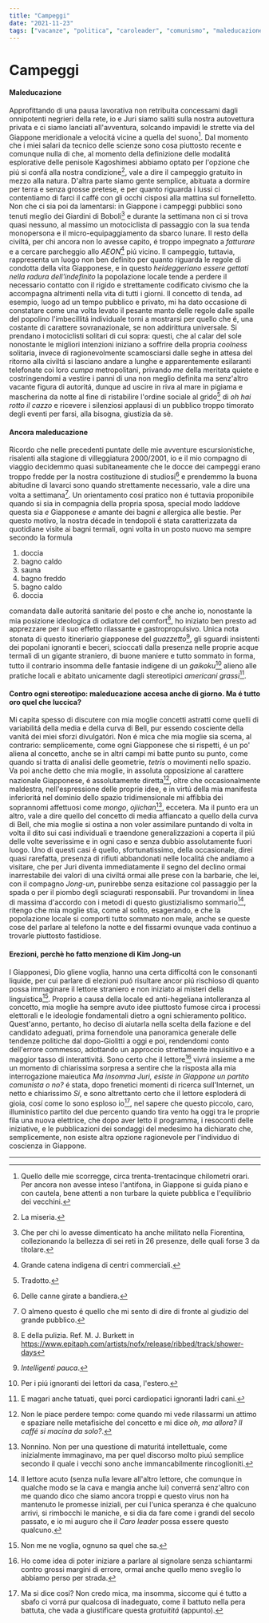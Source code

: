 ```yaml
---
title: "Campeggi"
date: "2021-11-23"
tags: ["vacanze", "politica", "caroleader", "comunismo", "maleducazione"]
---
```


# Campeggi

#### Maleducazione

Approfittando di una pausa lavorativa non retribuita concessami dagli onnipotenti negrieri della rete, io e Juri siamo saliti sulla nostra autovettura privata e ci siamo lanciati all'avventura, solcando impavidi le strette via del Giappone meridionale a velocit&aacute; vicine a quella del suono[^1].
Dal momento che i miei salari da tecnico delle scienze sono cosa piuttosto recente e comunque nulla di che, al momento della definizione delle modalit&aacute; esplorative delle penisole Kagoshimesi abbiamo optato per l&apos;opzione che pi&uacute; si conf&aacute; alla nostra condizione[^2], vale a dire il campeggio gratuito in mezzo alla natura. D&apos;altra parte siamo gente semplice, abituata a dormire per terra e senza grosse pretese, e per quanto riguarda i lussi ci contentiamo di farci il caff&eacute; con gli occhi cisposi alla mattina sul fornelletto. Non che ci sia poi da lamentarsi: in Giappone i campeggi pubblici sono tenuti meglio dei Giardini di Boboli[^3] e durante la settimana non ci si trova quasi nessuno, al massimo un motociclista di passaggio con la sua tenda monopersona e il micro-equipaggiamento da sbarco lunare. Il resto della civilt&aacute;, per chi ancora non lo avesse capito, &eacute; troppo impegnato a _fatturare_ e a cercare parcheggio allo _AEON_[^4] pi&uacute; vicino.
Il campeggio, tuttavia, rappresenta un luogo non ben definito per quanto riguarda le regole di condotta della vita Giapponese, e in questo *heideggeriano essere gettati nella radura dell&apos;indefinito* la popolazione locale tende a perdere il necessario contatto con il rigido e strettamente codificato civismo che la accompagna altrimenti nella vita di tutti i giorni. Il concetto di tenda, ad esempio, luogo ad un tempo pubblico e privato, mi ha dato occasione di constatare come una volta levato il pesante manto delle regole dalle spalle del popolino l&apos;imbecillit&aacute; individuale torni a mostrarsi per quello che &eacute;, una costante di carattere sovranazionale, se non addirittura universale. Si prendano i motociclisti solitari di cui sopra: questi, che al calar del sole nonostante le migliori intenzioni iniziano a soffrire della propria *coolness* solitaria, invece di ragionevolmente scamosciarsi dalle seghe in attesa del ritorno alla civilt&aacute; si lasciano andare a lunghe e apparentemente esilaranti telefonate coi loro _cumpa_ metropolitani, privando *me* della meritata quiete e costringendomi a vestire i panni di una non meglio definita ma senz&apos;altro vacante figura di autorit&aacute;, dunque ad uscire in riva al mare in pigiama e mascherina da notte al fine di ristabilire l&apos;ordine sociale al grido[^5] di _oh hai rotto il cazzo_ e ricevere i silenziosi applausi di un pubblico troppo timorato degli eventi per farsi, alla bisogna, giustizia da s&egrave;.

#### Ancora maleducazione

Ricordo che nelle precedenti puntate delle mie avventure escursionistiche, risalenti alla stagione di villeggiatura 2000/2001, io e il mio compagno di viaggio decidemmo quasi subitaneamente che le docce dei campeggi erano troppo fredde per la nostra costituzione di studiosi[^6] e prendemmo la buona abitudine di lavarci sono quando strettamente necessario, vale a dire una volta a settimana[^7]. Un orientamento cos&iacute; pratico non &eacute; tuttavia proponibile quando si sia in compagnia della propria sposa, special modo laddove questa sia *e* Giapponese *e* amante dei bagni *e* allergica alle bestie. Per questo motivo, la nostra d&eacute;cade in tendopoli &eacute; stata caratterizzata da quotidiane visite ai bagni termali, ogni volta in un posto nuovo ma sempre secondo la formula 

1. doccia 
2. bagno caldo
3. sauna
4. bagno freddo 
5. bagno caldo 
6. doccia 

comandata dalle autorit&aacute; sanitarie del posto e che anche io, nonostante la mia posizione ideologica di odiatore del comfort[^8], ho iniziato ben presto ad apprezzare per il suo effetto rilassante e gastropropulsivo.
Unica nota stonata di questo itineriario giapponese del *guazzetto*[^9], gli sguardi insistenti dei popolani ignoranti e beceri, scioccati dalla presenza nelle proprie acque termali di un gigante straniero, di buone maniere e tutto sommato in forma, tutto il contrario insomma delle fantasie indigene di un *gaikoku*[^10] alieno alle pratiche locali e abitato unicamente dagli stereotipici *americani grassi*[^11].

#### Contro ogni stereotipo: maleducazione accesa anche di giorno. Ma &eacute; tutto oro quel che luccica?

Mi capita spesso di discutere con mia moglie concetti astratti come quelli di variabilit&aacute; della media e della curva di Bell, pur essendo cosciente della vanit&aacute; dei miei sforzi divulgat&oacute;ri. Non &eacute; mica che mia moglie sia scema, al contrario: semplicemente, come ogni Giapponese che si rispetti, &eacute; un po&apos; aliena al concetto, anche se in altri campi mi batte punto su punto, come quando si tratta di analisi delle geometrie, *tetris* o movimenti nello spazio. Va poi anche detto che mia moglie, in assoluta opposizione al carattere nazionale Giapponese, &eacute; assolutamente diretta[^12], oltre che occasionalmente maldestra, nell&apos;espressione delle proprie idee, e in virt&uacute; della mia manifesta inferiorit&aacute; nel dominio dello spazio tridimensionale mi affibbia dei soprannomi affettuosi come *mongo*, *ojiichan*[^13], eccetera. Ma il punto era un altro, vale a dire quello del concetto di media affiancato a quello della curva di Bell, che mia moglie si ostina a non voler assimilare puntando di volta in volta il dito sui casi individuali e traendone generalizzazioni a coperta il pi&uacute; delle volte severissime e in ogni caso e senza dubbio assolutamente fuori luogo.
Uno di questi casi &eacute; quello, sfortunatissimo, della occasionale, direi quasi rarefatta, presenza di rifiuti abbandonati nelle localit&aacute; che andiamo a visitare, che per Juri diventa immediatamente il segno del declino ormai inarrestabile dei valori di una civilt&aacute; ormai alle prese con la barbarie, che lei, con il compagno *Jong-un*, punirebbe senza esitazione col passaggio per la spada o per il piombo degli sciagurati responsabili. Pur trovandomi in linea di massima d&apos;accordo con i metodi di questo giustizialismo sommario[^14], ritengo che mia moglie stia, come al solito, esagerando, e che la popolazione locale si comporti tutto sommato non male, anche se queste cose del parlare al telefono la notte e del fissarmi ovunque vada continuo a trovarle piuttosto fastidiose.

#### Erezioni, perch&egrave; ho fatto menzione di Kim Jong-un

I Giapponesi, Dio gliene voglia, hanno una certa difficolt&aacute; con le consonanti liquide, per cui parlare di elezioni pu&oacute; risultare ancor pi&uacute; rischioso di quanto possa immaginare il lettore straniero e non iniziato ai misteri della linguistica[^15].
Proprio a causa della locale ed anti-hegeliana intolleranza al concetto, mia moglie ha sempre avuto idee piuttosto fumose circa i processi elettorali e le ideologie fondamentali dietro a ogni schieramento politico. Quest&apos;anno, pertanto, ho deciso di aiutarla nella scelta della fazione e del candidato adeguati, prima fornendole una panoramica generale delle tendenze politiche dal dopo-Giolitti a oggi e poi, rendendomi conto dell&apos;errore commesso, adottando un approccio strettamente inquisitivo e a maggior tasso di interattivit&aacute;. Sono certo che il lettore[^16] vivr&aacute; insieme a me un momento di chiarissima sorpresa a sentire che la risposta alla mia interrogazione maieutica *Ma insomma Juri, esiste in Giappone un partito comunista o no?* &eacute; stata, dopo frenetici momenti di ricerca sull&apos;Internet, un netto e chiarissimo *S&iacute;*, e sono altrettanto certo che il lettore esploder&aacute; di gioia, cos&iacute; come lo sono esploso io[^17], nel sapere che questo piccolo, caro, illuministico partito del due percento quando tira vento ha oggi tra le proprie fila una nuova elettrice, che dopo aver letto il programma, i resoconti delle iniziative, e le pubblicazioni dei sondaggi del medesimo ha dichiarato che, semplicemente, non esiste altra opzione ragionevole per l&apos;individuo di coscienza in Giappone.

___


[^1]: Quello delle mie scorregge, circa trenta-trentacinque chilometri orari. Per ancora non avesse inteso l'antifona, in Giappone si guida piano e con cautela, bene attenti a non turbare la quiete pubblica e l'equilibrio dei vecchini.
[^2]: La miseria.
[^3]: Che per chi lo avesse dimenticato ha anche militato nella Fiorentina, collezionando la bellezza di sei reti in 26 presenze, delle quali forse 3 da titolare.
[^4]: Grande catena indigena di centri commerciali.
[^5]: Tradotto.
[^6]: Delle canne girate a bandiera.
[^7]: O almeno questo &eacute; quello che mi sento di dire di fronte al giudizio del grande pubblico.
[^8]: E della pulizia. Ref. M. J. Burkett in https://www.epitaph.com/artists/nofx/release/ribbed/track/shower-days
[^9]: *Intelligenti pauca*.
[^10]: Per i pi&uacute; ignoranti dei lettori da casa, l&apos;estero.
[^11]: E magari anche tatuati, quei porci cardiopatici ignoranti ladri cani.
[^12]: Non le piace perdere tempo: come quando mi vede rilassarmi un attimo e spaziare nelle metafisiche del concetto e mi dice *oh, ma allora? Il caff&eacute; si macina da solo?*.
[^13]: Nonnino. Non per una questione di maturit&aacute; intellettuale, come inizialmente immaginavo, ma per quel discorso molto piu&uacute; semplice secondo il quale i vecchi sono anche immancabilmente rincoglioniti.
[^14]: Il lettore acuto (senza nulla levare all&apos;altro lettore, che comunque in qualche modo se la cava e mangia anche lui) converr&aacute; senz&apos;altro con me quando dico che siamo ancora troppi e questo virus non ha mantenuto le promesse iniziali, per cui l&apos;unica speranza &eacute; che qualcuno arrivi, si rimbocchi le maniche, e si dia da fare come i grandi del secolo passato, e io mi auguro che il *Caro leader* possa essere questo qualcuno.
[^15]: Non me ne voglia, ognuno sa quel che sa.
[^16]: Ho come idea di poter iniziare a parlare al signolare senza schiantarmi contro grossi margini di errore, ormai anche quello meno sveglio lo abbiamo perso per strada.
[^17]: Ma si dice cos&iacute;? Non credo mica, ma insomma, siccome qui &eacute; tutto a sbafo ci vorr&aacute; pur qualcosa di inadeguato, come il battuto nella pera battuta, che vada a giustificare questa *gratuitit&aacute;* (appunto).
